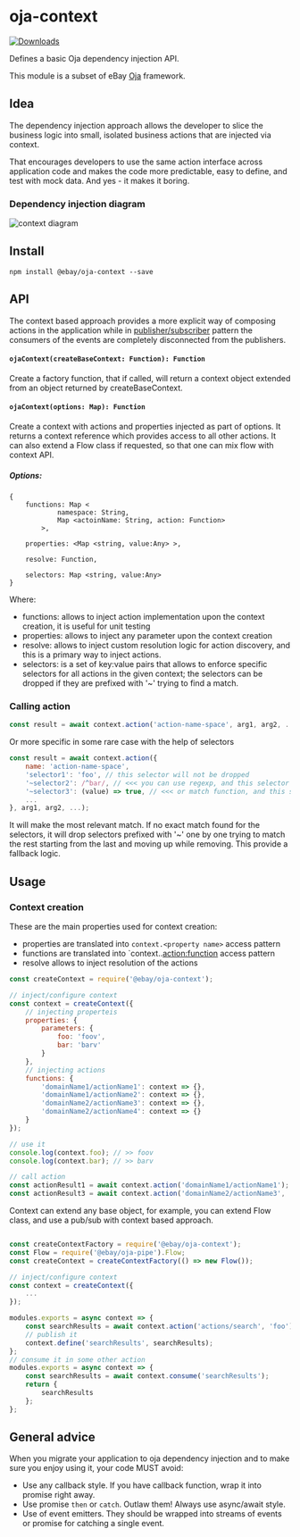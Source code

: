 # oja-context

[![Downloads](https://img.shields.io/npm/dm/oja-context.svg)](http://npm-stat.com/charts.html?package=oja-context)

Defines a basic Oja dependency injection API.

This module is a subset of eBay [Oja](https://github.com/eBay/oja#readme) framework.

## Idea

The dependency injection approach allows the developer to slice the business logic into small, isolated business actions that are injected via context. 

That encourages developers to use the same action interface across application code and makes the code more predictable, easy to define, and test with mock data. And yes - it makes it boring.

### Dependency injection diagram

![context diagram](https://raw.githubusercontent.com/eBay/oja/master/packages/oja-context/docs/images/context.png)

## Install

```
npm install @ebay/oja-context --save
```

## API

The context based approach provides a more explicit way of composing actions in the application while in [publisher/subscriber](https://github.com/eBay/oja/blob/master/packages/oja-pubsub#readme) pattern the consumers of the events are completely disconnected from the publishers.

#### `ojaContext(createBaseContext: Function): Function`

Create a factory function, that if called, will return a context object extended from an object returned by createBaseContext.

#### `ojaContext(options: Map): Function`

Create a context with actions and properties injected as part of options. It returns a context reference which provides access to all other actions. It can also extend a Flow class if requested, so that one can mix flow with context API.

##### Options:

```
{
    functions: Map <
            namespace: String,
            Map <actoinName: String, action: Function>
        >,

    properties: <Map <string, value:Any> >,

    resolve: Function,

    selectors: Map <string, value:Any>
}
```

Where:

* functions: allows to inject action implementation upon the context creation, it is useful for unit testing
* properties: allows to inject any parameter upon the context creation
* resolve: allows to inject custom resolution logic for action discovery, and this is a primary way to inject actions.
* selectors: is a set of key:value pairs that allows to enforce specific selectors for all actions in the given context; the selectors can be dropped if they are prefixed with '~' trying to find a match.

### Calling action

```js
const result = await context.action('action-name-space', arg1, arg2, ...);
```

Or more specific in some rare case with the help of selectors

```js
const result = await context.action({
    name: 'action-name-space',
    'selector1': 'foo', // this selector will not be dropped
    '~selector2': /^bar/, // <<< you can use regexp, and this selector can be dropped
    '~selector3': (value) => true, // <<< or match function, and this selector can be dropped
    ...
}, arg1, arg2, ...);
```

It will make the most relevant match. If no exact match found for the selectors, it will drop selectors prefixed with '~' one by one trying to match the rest starting from the last and moving up while removing. This provide a fallback logic.

## Usage

### Context creation

These are the main properties used for context creation:

* properties are translated into `context.<property name>` access pattern
* functions are translated into `context.<namespace>.<action:function> access pattern
* resolve allows to inject resolution of the actions

```js
const createContext = require('@ebay/oja-context');

// inject/configure context
const context = createContext({
    // injecting properteis
    properties: {
        parameters: {
            foo: 'foov',
            bar: 'barv'
        }
    },
    // injecting actions
    functions: {
        'domainName1/actionName1': context => {},
        'domainName1/actionName2': context => {},
        'domainName2/actionName3': context => {},
        'domainName2/actionName4': context => {}
    }
});

// use it
console.log(context.foo); // >> foov
console.log(context.bar); // >> barv

// call action
const actionResult1 = await context.action('domainName1/actionName1');
const actionResult3 = await context.action('domainName2/actionName3', 'foo', 'bar);
```

Context can extend any base object, for example, you can extend Flow class, and use a pub/sub with context based approach.

```js

const createContextFactory = require('@ebay/oja-context');
const Flow = require('@ebay/oja-pipe').Flow;
const createContext = createContextFactory(() => new Flow());

// inject/configure context
const context = createContext({
    ...
});

modules.exports = async context => {
    const searchResults = await context.action('actions/search', 'foo'); // passing some parameters
    // publish it
    context.define('searchResults', searchResults);
};
// consume it in some other action
modules.exports = async context => {
    const searchResults = await context.consume('searchResults');
    return {
        searchResults
    };
};
```

## General advice

When you migrate your application to oja dependency injection and to make sure you enjoy using it, your code MUST avoid:

* Use any callback style. If you have callback function, wrap it into promise right away.
* Use promise `then` or `catch`. Outlaw them! Always use async/await style.
* Use of event emitters. They should be wrapped into streams of events or promise for catching a single event.
